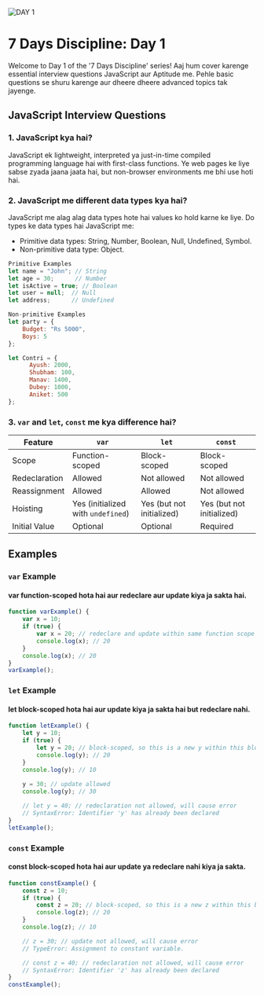 ![DAY 1](https://github.com/user-attachments/assets/e94a9511-625c-481c-bbb7-e7d36632c34d)

# 7 Days Discipline: Day 1

Welcome to Day 1 of the '7 Days Discipline' series! Aaj hum cover karenge essential interview questions JavaScript aur Aptitude me. Pehle basic questions se shuru karenge aur dheere dheere advanced topics tak jayenge.

## JavaScript Interview Questions


### 1. JavaScript kya hai?
JavaScript ek lightweight, interpreted ya just-in-time compiled programming language hai with first-class functions. Ye web pages ke liye sabse zyada jaana jaata hai, but non-browser environments me bhi use hoti hai.

### 2. JavaScript me different data types kya hai?
JavaScript me alag alag data types hote hai values ko hold karne ke liye. Do types ke data types hai JavaScript me:
- Primitive data types: String, Number, Boolean, Null, Undefined, Symbol.
- Non-primitive data type: Object.

```javascript
Primitive Examples
let name = "John"; // String
let age = 30;      // Number
let isActive = true; // Boolean
let user = null;  // Null
let address;      // Undefined
```
```javascript
Non-primitive Examples
let party = {
    Budget: "Rs 5000",
    Boys: 5
};

let Contri = {
      Ayush: 2000,
      Shubham: 100,
      Manav: 1400,
      Dubey: 1000,
      Aniket: 500
};
```

### 3. `var` and `let`, `const` me kya difference hai?

| Feature             | `var`                            | `let`                          | `const`                        |
|---------------------|----------------------------------|-------------------------------|-------------------------------|
| Scope               | Function-scoped                  | Block-scoped                  | Block-scoped                  |
| Redeclaration       | Allowed                          | Not allowed                   | Not allowed                   |
| Reassignment        | Allowed                          | Allowed                       | Not allowed                   |
| Hoisting            | Yes (initialized with `undefined`) | Yes (but not initialized)      | Yes (but not initialized)      |
| Initial Value       | Optional                         | Optional                      | Required                      |

## Examples

### `var` Example

#### var function-scoped hota hai aur redeclare aur update kiya ja sakta hai.

```javascript
function varExample() {
    var x = 10;
    if (true) {
        var x = 20; // redeclare and update within same function scope
        console.log(x); // 20
    }
    console.log(x); // 20
}
varExample();
```

### `let` Example
#### let block-scoped hota hai aur update kiya ja sakta hai but redeclare nahi.

```javascript
function letExample() {
    let y = 10;
    if (true) {
        let y = 20; // block-scoped, so this is a new y within this block
        console.log(y); // 20
    }
    console.log(y); // 10
    
    y = 30; // update allowed
    console.log(y); // 30

    // let y = 40; // redeclaration not allowed, will cause error
    // SyntaxError: Identifier 'y' has already been declared
}
letExample();
```

### `const` Example
#### const block-scoped hota hai aur update ya redeclare nahi kiya ja sakta.

```javascript
function constExample() {
    const z = 10;
    if (true) {
        const z = 20; // block-scoped, so this is a new z within this block
        console.log(z); // 20
    }
    console.log(z); // 10

    // z = 30; // update not allowed, will cause error
    // TypeError: Assignment to constant variable.

    // const z = 40; // redeclaration not allowed, will cause error
    // SyntaxError: Identifier 'z' has already been declared
}
constExample();

```
